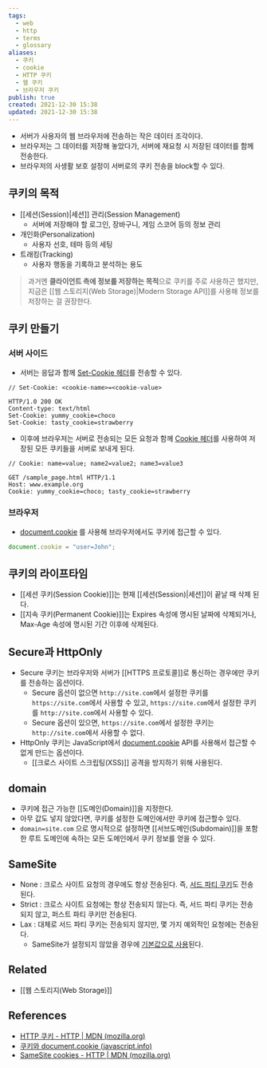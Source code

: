 ```yaml
---
tags:
  - web
  - http
  - terms
  - glossary
aliases:
  - 쿠키
  - cookie
  - HTTP 쿠키
  - 웹 쿠키
  - 브라우저 쿠키
publish: true
created: 2021-12-30 15:38
updated: 2021-12-30 15:38
---
```


- 서버가 사용자의 웹 브라우저에 전송하는 작은 데이터 조각이다.
- 브라우저는 그 데이터를 저장해 놓았다가, 서버에 재요청 시 저장된 데이터를 함께 전송한다.
- 브라우저의 사생활 보호 설정이 서버로의 쿠키 전송을 block할 수 있다.

## 쿠키의 목적

- [[세션(Session)|세션]] 관리(Session Management)
	- 서버에 저장해야 할 로그인, 장바구니, 게임 스코어 등의 정보 관리
- 개인화(Personalization)
	- 사용자 선호, 테마 등의 세팅
- 트래킹(Tracking)
	- 사용자 행동을 기록하고 분석하는 용도

> 과거엔 **클라이언트 측에 정보를 저장하는 목적**으로 쿠키를 주로 사용하곤 했지만, 지금은 [[웹 스토리지(Web Storage)|Modern Storage API]]를 사용해 정보를 저장하는 걸 권장한다.

## 쿠키 만들기

### 서버 사이드

- 서버는 응답과 함께 [Set-Cookie 헤더](https://developer.mozilla.org/ko/docs/Web/HTTP/Headers/Set-Cookie)를 전송할 수 있다.

```
// Set-Cookie: <cookie-name>=<cookie-value>

HTTP/1.0 200 OK
Content-type: text/html
Set-Cookie: yummy_cookie=choco
Set-Cookie: tasty_cookie=strawberry
```

- 이후에 브라우저는 서버로 전송되는 모든 요청과 함께 [Cookie 헤더](https://developer.mozilla.org/ko/docs/Web/HTTP/Headers/Cookie)를 사용하여 저장된 모든 쿠키들을 서버로 보내게 된다.

```
// Cookie: name=value; name2=value2; name3=value3

GET /sample_page.html HTTP/1.1
Host: www.example.org
Cookie: yummy_cookie=choco; tasty_cookie=strawberry
```

### 브라우저

- [document.cookie](https://developer.mozilla.org/ko/docs/Web/API/Document/cookie) 를 사용해 브라우저에서도 쿠키에 접근할 수 있다.

```javascript
document.cookie = "user=John";
```

## 쿠키의 라이프타임

- [[세션 쿠키(Session Cookie)]]는 현재 [[세션(Session)|세션]]이 끝날 때 삭제 된다.
- [[지속 쿠키(Permanent Cookie)]]는 Expires 속성에 명시된 날짜에 삭제되거나, Max-Age 속성에 명시된 기간 이후에 삭제된다.

## Secure과 HttpOnly

- Secure 쿠키는 브라우저와 서버가 [[HTTPS 프로토콜]]로 통신하는 경우에만 쿠키를 전송하는 옵션이다.
	- Secure 옵션이 없으면 `http://site.com`에서 설정한 쿠키를 `https://site.com`에서 사용할 수 있고, `https://site.com`에서 설정한 쿠키를 `http://site.com`에서 사용할 수 있다.
	- Secure 옵션이 있으면, `https://site.com`에서 설정한 쿠키는 `http://site.com`에서 사용할 수 없다.
- HttpOnly 쿠키는 JavaScript에서 [document.cookie](https://developer.mozilla.org/ko/docs/Web/API/Document/cookie) API를 사용해서 접근할 수 없게 만드는 옵션이다.
	- [[크로스 사이트 스크립팅(XSS)]] 공격을 방지하기 위해 사용된다.

## domain

- 쿠키에 접근 가능한 [[도메인(Domain)]]을 지정한다.
- 아무 값도 넣지 않았다면, 쿠키를 설정한 도메인에서만 쿠키에 접근할수 있다.
- `domain=site.com` 으로 명시적으로 설정하면 [[서브도메인(Subdomain)]]을 포함한 루트 도메인에 속하는 모든 도메인에서 쿠키 정보를 얻을 수 있다.

## SameSite

- None :  크로스 사이트 요청의 경우에도 항상 전송된다. 즉, [서드 파티 쿠키](https://developer.mozilla.org/ko/docs/Web/HTTP/Cookies#%EC%84%9C%EB%93%9C%ED%8C%8C%ED%8B%B0_%EC%BF%A0%ED%82%A4)도 전송된다.
- Strict : 크로스 사이트 요청에는 항상 전송되지 않는다. 즉, 서드 파티 쿠키는 전송되지 않고, 퍼스트 파티 쿠키만 전송된다.
- Lax : 대체로 서드 파티 쿠키는 전송되지 않지만, 몇 가지 예외적인 요청에는 전송된다.
	- SameSite가 설정되지 않았을 경우에 [기본값으로 사용](https://developer.mozilla.org/en-US/docs/Web/HTTP/Headers/Set-Cookie/SameSite#cookies_without_samesite_default_to_samesitelax)된다.

## Related

- [[웹 스토리지(Web Storage)]]

## References

- [HTTP 쿠키 - HTTP | MDN (mozilla.org)](https://developer.mozilla.org/ko/docs/Web/HTTP/Cookies)
- [쿠키와 document.cookie (javascript.info)](https://ko.javascript.info/cookie)
- [SameSite cookies - HTTP | MDN (mozilla.org)](https://developer.mozilla.org/en-US/docs/Web/HTTP/Headers/Set-Cookie/SameSite)